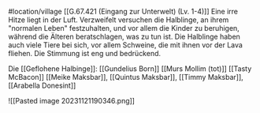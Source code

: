 #location/village 
[[G.67.421 (Eingang zur Unterwelt) (Lv. 1-4)]]
Eine irre Hitze liegt in der Luft. Verzweifelt versuchen die Halblinge, an ihrem "normalen Leben" festzuhalten, und vor allem die Kinder zu beruhigen, während die Älteren beratschlagen, was zu tun ist.
Die Halblinge haben auch viele Tiere bei sich, vor allem Schweine, die mit ihnen vor der Lava fliehen. Die Stimmung ist eng und bedrückend.

Die [[Geflohene Halbinge]]:
	[[Gundelius Born]]
	[[Murs Mollim (tot)]]
	[[Tasty McBacon]]
	[[Meike Maksbar]], [[Quintus Maksbar]], [[Timmy Maksbar]], [[Arabella Donesint]]

![[Pasted image 20231121190346.png]]